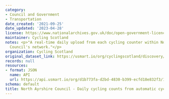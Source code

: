```yaml
---
category:
- Council and Government
- Transportation
date_created: '2021-09-25'
date_updated: '2023-04-28'
license: https://www.nationalarchives.gov.uk/doc/open-government-licence/version/3/
maintainer: Cycling Scotland
notes: <p>"A real-time daily upload from each cycling counter within North Ayrshire
  Council's network."</p>
organization: Cycling Scotland
original_dataset_link: https://usmart.io/org/cyclingscotland/discovery/discovery-view-detail/0bbe839b-6eb0-427f-9da0-105fc91cad59
records: null
resources:
- format: JSON
  name: API
  url: https://api.usmart.io/org/d1b773fa-d2bd-4830-b399-ecfd18e832f3/1b1f46df-8b37-48fb-90fa-9f464bb8f30a/1/urql
schema: default
title: North Ayrshire Council - Daily cycling counts from automatic cycling counters
---
```

